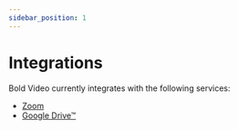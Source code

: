 ```yaml
---
sidebar_position: 1
---
```


# Integrations

Bold Video currently integrates with the following services:

- [Zoom](/docs/Guides/zoom)
- [Google Drive™](/docs/Guides/google)
